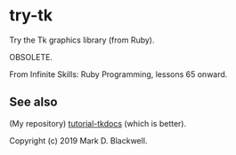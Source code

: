 # try-tk

Try the Tk graphics library (from Ruby).

OBSOLETE.

From Infinite Skills: Ruby Programming, lessons 65 onward.

## See also

(My repository)
[tutorial-tkdocs](https://github.com/MarkDBlackwell/tutorial-tkdocs)
(which is better).

Copyright (c) 2019 Mark D. Blackwell.
